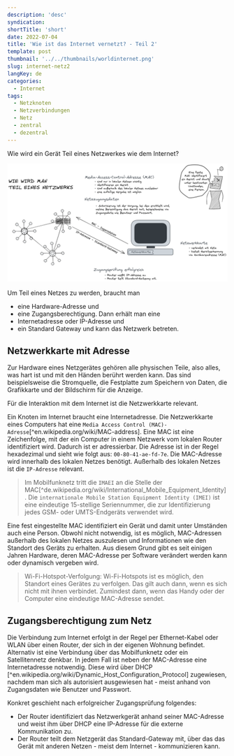 ```yaml
---
description: 'desc'
syndication:
shortTitle: 'short'
date: 2022-07-04
title: 'Wie ist das Internet vernetzt? - Teil 2'
template: post
thumbnail: '../../thumbnails/worldinternet.png'
slug: internet-netz2
langKey: de
categories:
  - Internet
tags:
  - Netzknoten
  - Netzverbindungen
  - Netz
  - zentral
  - dezentral
---
```



Wie wird ein Gerät Teil eines Netzwerkes wie dem Internet? 

![Wie wird ein Gerät Teil eines Netzwerkes?](images/1b.png)

Um Teil eines Netzes zu werden, braucht man 
- eine Hardware-Adresse und 
- eine Zugangsberechtigung.
Dann erhält man eine 
- Internetadresse oder IP-Adresse und 
- ein Standard Gateway
und kann das Netzwerk betreten.

## Netzwerkkarte mit Adresse

Zur Hardware eines Netzgerätes gehören alle physischen Teile, also alles, was hart ist und mit den Händen berührt werden kann. Das sind beispielsweise die Stromquelle, die Festplatte zum Speichern von Daten, die Grafikkarte und der Bildschirm für die Anzeige. 

Für die Interaktion mit dem Internet ist die Netzwerkkarte relevant.

Ein Knoten im Internet braucht eine Internetadresse. Die Netzwerkkarte eines Computers hat eine `Media Access Control (MAC)-Adresse`[^en.wikipedia.org/wiki/MAC-address]. Eine MAC ist eine Zeichenfolge, mit der ein Computer in einem Netzwerk vom lokalen Router identifiziert wird. Dadurch ist er adressierbar. Die Adresse ist in der Regel hexadezimal und sieht wie folgt aus: `00-80-41-ae-fd-7e`. Die MAC-Adresse wird innerhalb des lokalen Netzes benötigt. Außerhalb des lokalen Netzes ist die `IP-Adresse` relevant. 

> Im Mobilfunknetz tritt die `IMAEI` an die Stelle der MAC[^de.wikipedia.org/wiki/International_Mobile_Equipment_Identity]. Die `internationale Mobile Station Equipment Identity (IMEI)` ist eine eindeutige 15-stellige Seriennummer, die zur Identifizierung jedes GSM- oder UMTS-Endgeräts verwendet wird.

Eine fest eingestellte MAC identifiziert ein Gerät und damit unter Umständen auch eine Person. Obwohl nicht notwendig, ist es möglich, MAC-Adressen außerhalb des lokalen Netzes auszulesen und Informationen wie den Standort des Geräts zu erhalten. Aus diesem Grund gibt es seit einigen Jahren Hardware, deren MAC-Adresse per Software verändert werden kann oder dynamisch vergeben wird. 

> Wi-Fi-Hotspot-Verfolgung: Wi-Fi-Hotspots ist es möglich, den Standort eines Gerätes zu verfolgen. Das gilt auch dann, wenn es sich nicht mit ihnen verbindet. Zumindest dann, wenn das Handy oder der Computer eine eindeutige MAC-Adresse sendet.

## Zugangsberechtigung zum Netz

Die Verbindung zum Internet erfolgt in der Regel per Ethernet-Kabel oder WLAN über einen Router, der sich in der eigenen Wohnung befindet. Alternativ ist eine Verbindung über das Mobilfunknetz oder ein Satellitennetz denkbar. In jedem Fall ist neben der MAC-Adresse eine Internetadresse notwendig. Diese wird über DHCP [^en.wikipedia.org/wiki/Dynamic_Host_Configuration_Protocol] zugewiesen, nachdem man sich als autorisiert ausgewiesen hat - meist anhand von Zugangsdaten wie Benutzer und Passwort. 

Konkret geschieht nach erfolgreicher Zugangsprüfung folgendes:
- Der Router identifiziert das Netzwerkgerät anhand seiner MAC-Adresse und weist ihm über DHCP eine IP-Adresse für die externe Kommunikation zu.
- Der Router teilt dem Netzgerät das Standard-Gateway mit, über das das Gerät mit anderen Netzen - meist dem Internet - kommunizieren kann.
